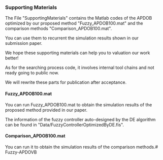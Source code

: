 ### Supporting Materials

The File "SupportingMaterials" contains the Matlab codes of the APDOB optimized by our proposed method "Fuzzy_APDOB100.mat" and the comparison methods "Comparison_APDOB100.mat".

You can use them to recurrent the simulation results shown in our submission paper.

We hope these supporting materials can help you to valuation our work better!

As for the searching process code, it involves internal tool chains and not ready going to public now. 

We will rewrite these parts for publication after acceptance.

 

#### Fuzzy_APDOB100.mat

You can run Fuzzy_APDOB100.mat to obtain the simulation results of the proposed method provided in our paper.

The information of the fuzzy controller auto-designed by the DE algorithm can be found in "Data/FuzzyControllerOptimizedByDE.fis".



#### Comparison_APDOB100.mat

You can run it to obtain the simulation results of the comparison methods.# Fuzzy-APDOVB
